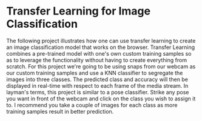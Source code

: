 # Transfer Learning for Image Classification

The following project illustrates how one can use transfer learning to create an image classification model that works on the browser. Transfer Learning combines a pre-trained model with one's own custom training samples so as to leverage the functionality without having to create everything from scratch.
For this project we're going to be using snaps from our webcam as our custom training samples and use a KNN classifier to segregate the images into three classes. The predicted class and accuracy will then be displayed in real-time with respect to each frame of the media stream.
In layman's terms, this project is similar to a pose classifier. Strike any pose you want in front of the webcam and click on the class you wish to assign it to. I recommend you take a couple of images for each class as more training samples result in better prediction.



